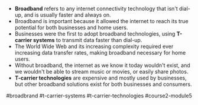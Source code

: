 -   **Broadband** refers to any internet connectivity technology that isn't dial-up, and is usually faster and always on.
-   Broadband is important because it allowed the internet to reach its true potential for both businesses and home users.
-   Businesses were the first to adopt broadband technologies, using **T-carrier systems** to transmit data faster than dial-up.
-   The World Wide Web and its increasing complexity required ever increasing data transfer rates, making broadband necessary for home users.
-   Without broadband, the internet as we know it today wouldn't exist, and we wouldn't be able to stream music or movies, or easily share photos.
-   **T-carrier technologies** are expensive and mostly used by businesses, but other broadband solutions exist for both businesses and consumers.

#broadbrand #t-carrier-systems #t-carrier-technologies #course2-module5 